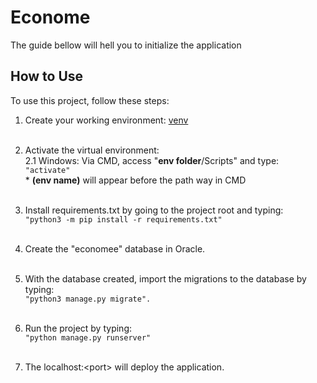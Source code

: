# Econome 

The guide bellow will hell you to initialize the application

## How to Use

To use this project, follow these steps:

1. Create your working environment: [venv](https://docs.python.org/3/library/venv.html)  <br> <br>
2. Activate the virtual environment:<br>
   2.1 Windows: Via CMD, access "**env folder**/Scripts" and type:<br> 
   `"activate"`<br>
   \* **(env name)** will appear before the path way in CMD <br> <br>

3. Install requirements.txt by going to the project root and typing:<br> 
   `"python3 -m pip install -r requirements.txt"`<br> <br>
   
4. Create the "economee" database in Oracle. <br> <br>

5. With the database created, import the migrations to the database by typing:<br>
   `"python3 manage.py migrate".`<br> <br>

6. Run the project by typing:<br>
   `"python manage.py runserver"`<br> <br>
   
7. The localhost:\<port> will deploy the application.
